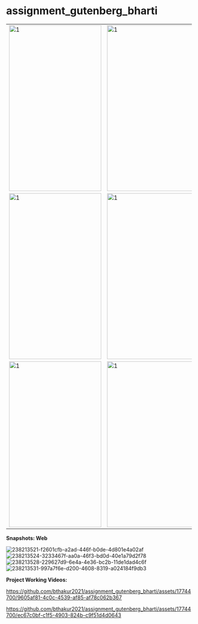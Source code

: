 # assignment_gutenberg_bharti

<table>
  <tr>
 <td> <img src="https://github.com/bthakur2021/assignment_gutenberg_bharti/assets/17744700/f584aa36-ee28-4b45-be05-41457a5cba46" alt="1" width = 250px height = 450px align="center"></td>
 <td> <img src="https://github.com/bthakur2021/assignment_gutenberg_bharti/assets/17744700/6583534b-8c48-474d-8d79-f3240daaaae8" alt="1" width = 250px height = 450px align="center"></td>
 <td> <img src="https://github.com/bthakur2021/assignment_gutenberg_bharti/assets/17744700/1c9973d4-8e2b-48fc-94bf-17c258d66593" alt="1" width = 250px height = 450px align="center"></td>
  </tr>
  <tr>
 <td> <img src="https://github.com/bthakur2021/assignment_gutenberg_bharti/assets/17744700/34e0b74d-ea2e-43b0-8d01-8d449bd836e0" alt="1" width = 250px height = 450px align="center"></td>
 <td> <img src="https://github.com/bthakur2021/assignment_gutenberg_bharti/assets/17744700/7ed88465-3c3d-48e7-8332-758e23303f8d" alt="1" width = 250px height = 450px align="center"></td>
 <td> <img src="https://github.com/bthakur2021/assignment_gutenberg_bharti/assets/17744700/5322a81c-7bc3-40a4-b45c-b7a22b9c9fc3" alt="1" width = 250px height = 450px align="center"></td>
  </tr>
  <tr>
 <td> <img src="https://github.com/bthakur2021/assignment_gutenberg_bharti/assets/17744700/57a72823-a2a3-4fbb-acc7-4816214958c7" alt="1" width = 250px height = 450px align="center"></td>
 <td> <img src="https://github.com/bthakur2021/assignment_gutenberg_bharti/assets/17744700/a555c04d-1d75-48f5-bb7c-547b04d4c7ea" alt="1" width = 250px height = 450px align="center"></td>
 <td> <img src="https://github.com/bthakur2021/assignment_gutenberg_bharti/assets/17744700/ad8c2bf4-c4ad-4dc0-87b8-c4558ec9aba1" alt="1" width = 250px height = 450px align="center"></td>
  </tr>
  </table>
  
  **Snapshots: Web**

![238213521-f2601cfb-a2ad-446f-b0de-4d801e4a02af](https://github.com/bthakur2021/assignment_gutenberg_bharti/assets/17744700/1d18173c-b6bf-45af-a514-e6ef099d57ac)
![238213524-3233467f-aa0a-46f3-bd0d-40e1a79d2f78](https://github.com/bthakur2021/assignment_gutenberg_bharti/assets/17744700/7ddf3dc7-65c9-4fde-9710-18b4308dc830)
![238213528-229627d9-6e4a-4e36-bc2b-11de1dad4c6f](https://github.com/bthakur2021/assignment_gutenberg_bharti/assets/17744700/6c39b6e2-d32e-4574-882a-907c5a031913)
![238213531-997a7f6e-d200-4608-8319-a024184f9db3](https://github.com/bthakur2021/assignment_gutenberg_bharti/assets/17744700/35aa09b6-b8a1-48c1-a01e-6a9a1d038f4d)

**Project Working Videos:**


https://github.com/bthakur2021/assignment_gutenberg_bharti/assets/17744700/9605af81-4c0c-4539-af85-af78c062b367

https://github.com/bthakur2021/assignment_gutenberg_bharti/assets/17744700/ec67c0bf-c1f5-4903-824b-c9f51d4d0643
